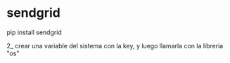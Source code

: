 # sendgrid

pip install sendgrid

2_ crear una variable del sistema con la key, y luego llamarla con la libreria "os"
